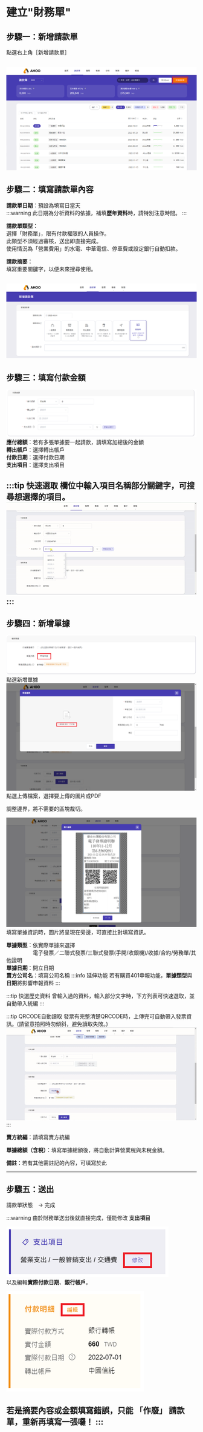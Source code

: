 # 建立"財務單"

## **步驟一：新增請款單**

點選右上角［新增請款單］  

![新增請款單](./new.png)
---

## **步驟二：填寫請款單內容**  

**請款單日期**：預設為填寫日當天  
:::warning
此日期為分析資料的依據，補填**歷年資料**時，請特別注意時間。
:::

**請款單類型**：  
選擇「財務單」，限有付款權限的人員操作。  
此類型不須經過審核，送出即直接完成。  
使用情況為「營業費用」的水電、中華電信、停車費或設定銀行自動扣款。  
  
**請款摘要**：  
填寫重要關鍵字，以便未來搜尋使用。  
  
![填寫請款單內容](./finance.png)
---

## **步驟三：填寫付款金額**  
![填寫付款金額](./money.png)  
**應付總額**：若有多張單據要一起請款，請填寫加總後的金額  
**轉出帳戶**：選擇轉出帳戶  
**付款日期**：選擇付款日期  
**支出項目**：選擇支出項目 

:::tip 快速選取
欄位中輸入項目名稱部分關鍵字，可搜尋想選擇的項目。
![快速選取據](./fast.gif)
:::
---

## **步驟四：新增單據**  

![新增單據](./receipt1.png)
點選新增單據  
![新增單據](./receipt2.png)
點選上傳檔案，選擇要上傳的圖片或PDF  
  
調整邊界，將不需要的區塊裁切。  

![新增單據](./receipt3.png)
填寫單據資訊時，圖片將呈現在旁邊，可直接比對填寫資訊。  

**單據類型**：依實際單據來選擇  
　　　　　電子發票／二聯式發票/三聯式發票(手開/收銀機)/收據/合約/勞務單/其他證明  
**單據日期**：開立日期  
**賣方公司名**：填寫公司名稱
:::info 延伸功能
若有購買401申報功能，**單據類型**與**日期**將影響申報資料
:::


:::tip 快選歷史資料
曾輸入過的資料，輸入部分文字時，下方列表可快速選取，並自動帶入統編
:::

:::tip QRCODE自動讀取
發票有完整清楚QRCODE時，上傳完可自動帶入發票資訊。(請留意拍照時勿傾斜，避免讀取失敗。)
![QRcode](./qrcode.gif)
:::

**賣方統編**：請填寫賣方統編  

**單據總額（含稅）**：填寫單據總額後，將自動計算營業稅與未稅金額。  

**備註**：若有其他需註記的內容，可填寫於此  

---

## **步驟五：送出**  
請款單狀態　→ 完成　　

:::warning
由於財務單送出後就直接完成，僅能修改 **支出項目**

![編輯](./edit-1.png)  
以及編輯**實際付款日期**、**銀行帳戶**。  

![修改](./edit-2.png)  

若是**摘要**內容或**金額**填寫錯誤，只能 **「作廢」** 請款單，重新再填寫一張囉！
:::
---
